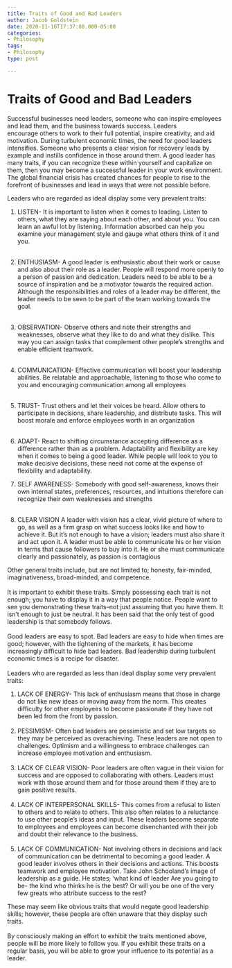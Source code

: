 ```yaml
---
title: Traits of Good and Bad Leaders
author: Jacob Goldstein
date: 2020-11-16T17:37:08.000-05:00
categories:
- Philosophy
tags:
- Philosophy
type: post

---
```

# Traits of Good and Bad Leaders

Successful businesses need leaders, someone who can inspire employees
and lead them, and the business towards success. Leaders
encourage others to work to their full potential, inspire creativity,
and aid motivation. During turbulent economic times, the need for good
leaders intensifies. Someone who presents a clear vision for recovery
leads by example and instills confidence in those around them. A good
leader has many traits, if you can recognize these within yourself and
capitalize on them, then you may become a successful leader in your work
environment. The global financial crisis has created chances for people
to rise to the forefront of businesses and lead in ways that were not
possible before.

Leaders who are regarded as ideal display some very prevalent traits:

1.  LISTEN- It is important to listen when it comes to leading. Listen
    to others, what they are saying about each other, and about you. You
    can learn an awful lot by listening. Information absorbed can help
    you examine your management style and gauge what others think of it
    and you.\
     
2.  ENTHUSIASM- A good leader is enthusiastic about their work or cause
    and also about their role as a leader. People will respond more
    openly to a person of passion and dedication. Leaders need to be
    able to be a source of inspiration and be a motivator towards the
    required action. Although the responsibilities and roles of a leader
    may be different, the leader needs to be seen to be part of the team
    working towards the goal. \
     
3.  OBSERVATION- Observe others and note their strengths and weaknesses,
    observe what they like to do and what they dislike. This way you can
    assign tasks that complement other people’s strengths and enable
    efficient teamwork.\
     
4.  COMMUNICATION- Effective communication will boost your leadership
    abilities. Be relatable and approachable, listening to those who
    come to you and encouraging communication among all employees\
     
5.  TRUST- Trust others and let their voices be heard. Allow others to
    participate in decisions, share leadership, and distribute tasks.
    This will boost morale and enforce employees worth in an
    organization\
     
6.  ADAPT- React to shifting circumstance accepting difference as a
    difference rather than as a problem. Adaptability and flexibility
    are key when it comes to being a good leader. While people will look
    to you to make decisive decisions, these need not come at the
    expense of flexibility and adaptability. 

7.  SELF AWARENESS- Somebody with good self-awareness, knows their own
    internal states, preferences, resources, and intuitions therefore
    can recognize their own weaknesses and strengths\
     
8.  CLEAR VISION A leader with vision has a clear, vivid picture of
    where to go, as well as a firm grasp on what success looks like and
    how to achieve it. But it’s not enough to have a vision; leaders
    must also share it and act upon it. A leader must be able to
    communicate his or her vision in terms that cause followers to buy
    into it. He or she must communicate clearly and passionately, as
    passion is contagious

Other general traits include, but are not limited to; honesty,
fair-minded, imaginativeness, broad-minded, and competence. \
\
It is important to exhibit these traits. Simply possessing each trait is
not enough; you have to display it in a way that people notice. People
want to see you demonstrating these traits–not just assuming that you
have them. It isn’t enough to just be neutral. It has been said that the
only test of good leadership is that somebody follows. \
\
Good leaders are easy to spot. Bad leaders are easy to hide when times
are good; however, with the tightening of the markets, it has become
increasingly difficult to hide bad leaders. Bad leadership during
turbulent economic times is a recipe for disaster. \
\
Leaders who are regarded as less than ideal display some very prevalent
traits:

1.  LACK OF ENERGY- This lack of enthusiasm means that those in charge
    do not like new ideas or moving away from the norm. This creates
    difficulty for other employees to become passionate if they have not
    been led from the front by passion.\
     
2.  PESSIMISM- Often bad leaders are pessimistic and set low targets so
    they may be perceived as overachieving. These leaders are not open
    to challenges. Optimism and a willingness to embrace challenges can
    increase employee motivation and enthusiasm.\
     
3.  LACK OF CLEAR VISION- Poor leaders are often vague in their vision
    for success and are opposed to collaborating with others. Leaders
    must work with those around them and for those around them if they
    are to gain positive results. \
     
4.  LACK OF INTERPERSONAL SKILLS- This comes from a refusal to listen to
    others and to relate to others. This also often relates to a
    reluctance to use other people’s ideas and input. These leaders
    become separate to employees and employees can become disenchanted
    with their job and doubt their relevance to the business. \
     
5.  LACK OF COMMUNICATION- Not involving others in decisions and lack of
    communication can be detrimental to becoming a good leader. A good
    leader involves others in their decisions and actions. This boosts
    teamwork and employee motivation. Take John Schooland’s image of
    leadership as a guide. He states; ‘what kind of leader Are you going
    to be- the kind who thinks he is the best? Or will you be one of the
    very few greats who attribute success to the rest? 

These may seem like obvious traits that would negate good leadership
skills; however, these people are often unaware that they display such
traits. \
\
By consciously making an effort to exhibit the traits mentioned above,
people will be more likely to follow you. If you exhibit these traits on
a regular basis, you will be able to grow your influence to its
potential as a leader.